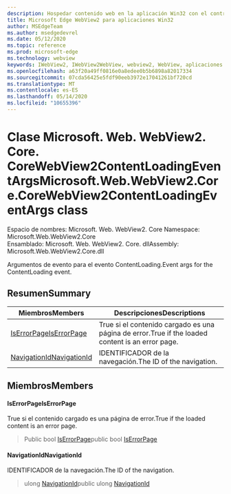```yaml
---
description: Hospedar contenido web en la aplicación Win32 con el control Microsoft Edge WebView2
title: Microsoft Edge WebView2 para aplicaciones Win32
author: MSEdgeTeam
ms.author: msedgedevrel
ms.date: 05/12/2020
ms.topic: reference
ms.prod: microsoft-edge
ms.technology: webview
keywords: IWebView2, IWebView2WebView, webview2, WebView, aplicaciones Win32, Win32, Edge, ICoreWebView2, ICoreWebView2Controller, control de explorador, HTML Edge
ms.openlocfilehash: a63f20a49ff0816e0a8edee0b5b6898a82017334
ms.sourcegitcommit: 07cda56425e5fdf90eeb3972e17041261bf720cd
ms.translationtype: MT
ms.contentlocale: es-ES
ms.lasthandoff: 05/14/2020
ms.locfileid: "10655396"
---
```

# <span data-ttu-id="fd7e9-104">Clase Microsoft. Web. WebView2. Core. CoreWebView2ContentLoadingEventArgs</span><span class="sxs-lookup"><span data-stu-id="fd7e9-104">Microsoft.Web.WebView2.Core.CoreWebView2ContentLoadingEventArgs class</span></span> 

<span data-ttu-id="fd7e9-105">Espacio de nombres: Microsoft. Web. WebView2. Core </span><span class="sxs-lookup"><span data-stu-id="fd7e9-105">Namespace: Microsoft.Web.WebView2.Core</span></span>\
<span data-ttu-id="fd7e9-106">Ensamblado: Microsoft. Web. WebView2. Core. dll</span><span class="sxs-lookup"><span data-stu-id="fd7e9-106">Assembly: Microsoft.Web.WebView2.Core.dll</span></span>

<span data-ttu-id="fd7e9-107">Argumentos de evento para el evento ContentLoading.</span><span class="sxs-lookup"><span data-stu-id="fd7e9-107">Event args for the ContentLoading event.</span></span>

## <span data-ttu-id="fd7e9-108">Resumen</span><span class="sxs-lookup"><span data-stu-id="fd7e9-108">Summary</span></span>

 <span data-ttu-id="fd7e9-109">Miembros</span><span class="sxs-lookup"><span data-stu-id="fd7e9-109">Members</span></span>                        | <span data-ttu-id="fd7e9-110">Descripciones</span><span class="sxs-lookup"><span data-stu-id="fd7e9-110">Descriptions</span></span>
--------------------------------|---------------------------------------------
[<span data-ttu-id="fd7e9-111">IsErrorPage</span><span class="sxs-lookup"><span data-stu-id="fd7e9-111">IsErrorPage</span></span>](#iserrorpage) | <span data-ttu-id="fd7e9-112">True si el contenido cargado es una página de error.</span><span class="sxs-lookup"><span data-stu-id="fd7e9-112">True if the loaded content is an error page.</span></span>
[<span data-ttu-id="fd7e9-113">NavigationId</span><span class="sxs-lookup"><span data-stu-id="fd7e9-113">NavigationId</span></span>](#navigationid) | <span data-ttu-id="fd7e9-114">IDENTIFICADOR de la navegación.</span><span class="sxs-lookup"><span data-stu-id="fd7e9-114">The ID of the navigation.</span></span>

## <span data-ttu-id="fd7e9-115">Miembros</span><span class="sxs-lookup"><span data-stu-id="fd7e9-115">Members</span></span>

#### <span data-ttu-id="fd7e9-116">IsErrorPage</span><span class="sxs-lookup"><span data-stu-id="fd7e9-116">IsErrorPage</span></span> 

<span data-ttu-id="fd7e9-117">True si el contenido cargado es una página de error.</span><span class="sxs-lookup"><span data-stu-id="fd7e9-117">True if the loaded content is an error page.</span></span>

> <span data-ttu-id="fd7e9-118">Public bool [IsErrorPage](#iserrorpage)</span><span class="sxs-lookup"><span data-stu-id="fd7e9-118">public bool [IsErrorPage](#iserrorpage)</span></span>

#### <span data-ttu-id="fd7e9-119">NavigationId</span><span class="sxs-lookup"><span data-stu-id="fd7e9-119">NavigationId</span></span> 

<span data-ttu-id="fd7e9-120">IDENTIFICADOR de la navegación.</span><span class="sxs-lookup"><span data-stu-id="fd7e9-120">The ID of the navigation.</span></span>

> <span data-ttu-id="fd7e9-121">ulong [NavigationId](#navigationid)</span><span class="sxs-lookup"><span data-stu-id="fd7e9-121">public ulong [NavigationId](#navigationid)</span></span>

